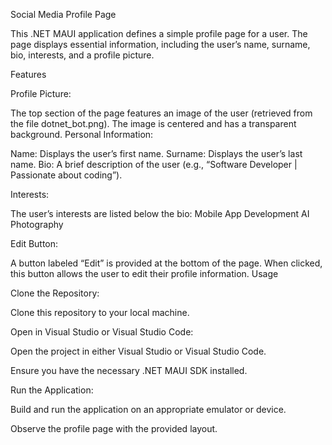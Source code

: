 Social Media Profile Page

This .NET MAUI application defines a simple profile page for a user. The page displays essential information, including the user’s name, surname, bio, interests, and a profile picture.

Features

Profile Picture:

The top section of the page features an image of the user (retrieved from the file dotnet_bot.png).
The image is centered and has a transparent background.
Personal Information:

Name: Displays the user’s first name.
Surname: Displays the user’s last name.
Bio: A brief description of the user (e.g., “Software Developer | Passionate about coding”).

Interests:

The user’s interests are listed below the bio:
Mobile App Development
AI
Photography

Edit Button:

A button labeled “Edit” is provided at the bottom of the page.
When clicked, this button allows the user to edit their profile information.
Usage

Clone the Repository:

Clone this repository to your local machine.

Open in Visual Studio or Visual Studio Code:

Open the project in either Visual Studio or Visual Studio Code.

Ensure you have the necessary .NET MAUI SDK installed.

Run the Application:

Build and run the application on an appropriate emulator or device.

Observe the profile page with the provided layout.
